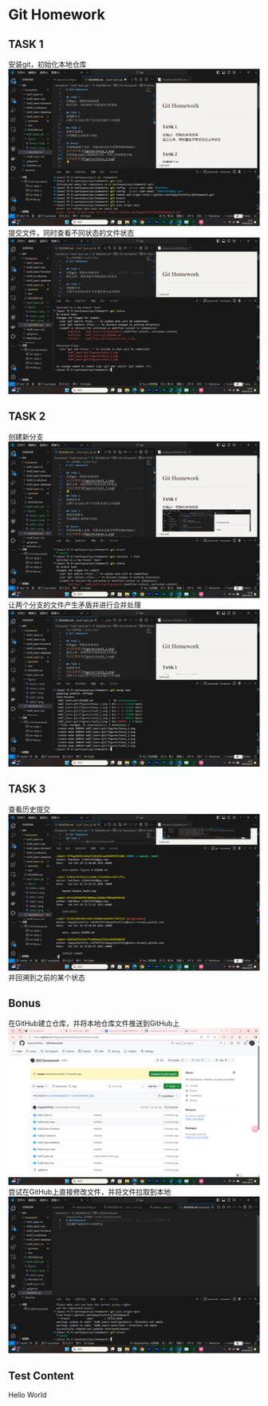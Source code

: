 # Git Homework

## TASK 1
安装git，初始化本地仓库
![无法查看](figures/task1_1.png)
提交文件，同时查看不同状态的文件状态
![无法查看](figures/task1_2.png)

## TASK 2
创建新分支
![无法查看](figures/task2_1.png)
让两个分支的文件产生矛盾并进行合并处理
![无法查看](figures/task2_2.png)

## TASK 3
查看历史提交
![无法查看](figures/task3_1.png)
并回溯到之前的某个状态

## Bonus
在GitHub建立仓库，并将本地仓库文件推送到GitHub上
![无法查看](figures/bonus_1.png)
尝试在GitHub上直接修改文件，并将文件拉取到本地
![无法查看](figures/bonus_2.png)

## Test Content
Hello World

